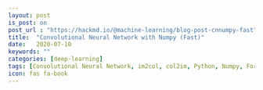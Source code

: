 ```yaml
---
layout: post
is_post: on
post_url : "https://hackmd.io/@machine-learning/blog-post-cnnumpy-fast"
title:  "Convolutional Neural Network with Numpy (Fast)"
date:   2020-07-10
keywords: ""
categories: [deep-learning]
tags: [Convolutional Neural Network, im2col, col2im, Python, Numpy, Forward Propagation, Backward Propagation]
icon: fas fa-book
---
```

